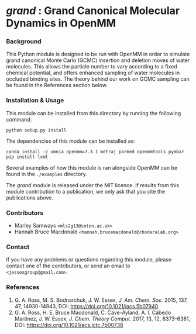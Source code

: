 # _grand_ : Grand Canonical Molecular Dynamics in OpenMM

### Background

This Python module is designed to be run with OpenMM in order to simulate grand
canonical Monte Carlo (GCMC) insertion and deletion moves of water molecules.
This allows the particle number to vary according to a fixed chemical
potential, and offers enhanced sampling of water molecules in occluded
binding sites.
The theory behind our work on GCMC sampling can be found in the References
section below.

### Installation & Usage

This module can be installed from this directory by running the following
command:

```commandline
python setup.py install
```

The dependencies of this module can be installed as:

```commandline
conda install -c omnia openmm=7.3.1 mdtraj parmed openmmtools pymbar
pip install lxml
```

Several examples of how this module is ran alongside OpenMM can be found in
the `./examples` directory.

The _grand_ module is released under the MIT licence. If results from this
module contribution to a publication, we only ask that you cite the
publications above.

### Contributors

- Marley Samways `<mls2g13@soton.ac.uk>`
- Hannah Bruce Macdonald `<hannah.brucemacdonald@choderalab.org>`

### Contact

If you have any problems or questions regarding this module, please contact
one of the contributors, or send an email to `<jessexgroup@gmail.com>`.

### References

1. G. A. Ross, M. S. Bodnarchuk, J. W. Essex, _J. Am. Chem. Soc._ 2015, 
137, 47, 14930-14943, DOI: https://doi.org/10.1021/jacs.5b07940
2. G. A. Ross, H. E. Bruce Macdonald, C. Cave-Ayland, A. I. Cabedo
Martinez, J. W. Essex, _J. Chem. Theory Comput._ 2017, 13, 12, 6373-6381, DOI:
https://doi.org/10.1021/acs.jctc.7b00738
